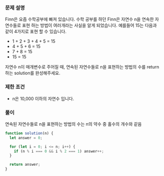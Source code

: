 ### 문제 설명

Finn은 요즘 수학공부에 빠져 있습니다. 수학 공부를 하던 Finn은 자연수 n을 연속한 자연수들로 표현 하는 방법이 여러개라는 사실을 알게 되었습니다. 예를들어 15는 다음과 같이 4가지로 표현 할 수 있습니다.

- 1 + 2 + 3 + 4 + 5 = 15
- 4 + 5 + 6 = 15
- 7 + 8 = 15
- 15 = 15

자연수 n이 매개변수로 주어질 때, 연속된 자연수들로 n을 표현하는 방법의 수를 return하는 solution를 완성해주세요.

### 제한 조건

- n은 10,000 이하의 자연수 입니다.

### 풀이

연속된 자연수들로 n을 표현하는 방법의 수는 n의 약수 중 홀수의 개수와 같음

```js
function solution(n) {
  let answer = 0;

  for (let i = 0; i <= n; i++) {
    if (n % i === 0 && i % 2 === 1) answer++;
  }

  return answer;
}
```

